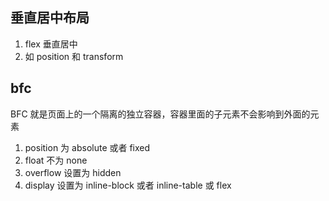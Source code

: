 ## 垂直居中布局

1. flex 垂直居中
2. 如 position 和 transform

## bfc

BFC 就是页面上的一个隔离的独立容器，容器里面的子元素不会影响到外面的元素

1. position 为 absolute 或者 fixed
2. float 不为 none
3. overflow 设置为 hidden
4. display 设置为 inline-block 或者 inline-table 或 flex
